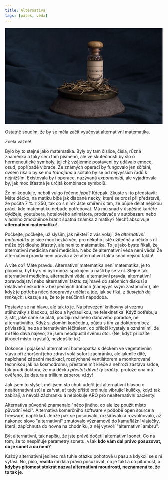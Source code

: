 ```yaml
---
title: Alternativa
tags: [pátek, věda]
---
```


![cover](/img/alternativa.jpg)

Ostatně soudím, že by  se měla začít vyučovat alternativní matematika.

Zcela vážně!

Bylo by to stejné jako matematika. Byly by tam číslice, čisla, různá znaménka a taky sem tam písmeno, ale ve skutečnosti by šlo o hermeneutické symboly, jejichž vzájemné postavení by udávalo emoce, osud, popřípadě vibrace. Ze známých operací by fungovalo jen sčítání, ovšem říkalo by se mu _tránájána_ a sčítalo by se od nejvyšších řádů k nejnižším. Existovala by i operace, nazývaná _exponenciál_, ale vyjadřovala by, jak moc šťastná je určitá kombinace symbolů.

Že mi kopuluje, neboli vulgo řečeno _jebe_? Kdepak. Zkuste si to představit: Máte děcko, na matiku blbé jak dlabané necky, které se orosí při představě, že počítá 7 % z 250, tak co s ním? Jste smíření s tím, že půjde dělat nějakou práci, kde matematiku nebude potřebovat. Má mu snad v úspěšné kariéře dýdžeje, youtubera, hotelového animátora, prodavače v autobazaru nebo vládního zmocněnce bránit špatná známka z matiky? Nechť absolvuje **alternativní matematiku**!

Počkejte, počkejte, už slyším, jak někteří z vás volají, že _alternativní matematika_ je sice moc hezká věc, pro někoho jistě užitečná a někdo s ní může být dlouho šťastný, ale není to matematika. To je jako byste říkali, že alternativní medicína není medicína. Nebo že alternativní věda není věda! Že alternativní pravda není pravda a že alternativní fakta snad nejsou fakta!

A víte co? Máte pravdu. Alternativní matematika není matematika, je to píčovina, byť by s ní byli mnozí spokojení a našli by se v ní. Stejně tak alternativní medicína, alternativní věda, alternativní pravda, alternativní zpravodajství nebo alternativní fakta: zajímavé do salónních diskusí a relativně neškodné v bezpečných dobách (nanejvýš svým zastáncům), ale když je potřeba něco doopravdy udělat a jde, jak se říká, _z tlustejch do tenkejch_, ukazuje se, že to je neúčinná nápodoba.

Postavte se na hlavu, ale tak to je. Na převezení knihovny si vezmu stěhováky s kladkou, pákou a hydraulikou, ne telekinetika. Když potřebuju zjistit, jaké daně se platí, použiju reálného daňového poradce, ne alternativního. Když si zlomím končetinu, půjdu s tím za doktorem bez přívlastků, ne za alternativním léčitelem, co přiloží krystaly a oznámí mi, že mi tělo dává najevo, že jsem neodpustil svému otci. (Ne, když přiložíte jitrocel místo krystalů, nezlepšíte to.)

Dokonce i pojašená alternativní homeopatka s děckem ve vegetativním stavu při zhoršení jeho zdraví volá sofort záchranku, ale jakmile dítě, napíchané západní medikací, rozdýchané ventilátorem a monitorované technikou jak na kosmodromu, přestane mít křeče a nehrozí zástava srdce, tak prudí doktora, že má děcku _přestat dávat ty sračky_, protože ona má ověřeno, že datura a trillium zaberou vždy! 

Jak jsem to slyšel, měl jsem sto chutí udeřit její alternativní hlavou o nealternativní stůl a zařvat, ať tedy příště ordinuje vibrující kuličky, když tak zabírají, a nevolá záchranku a neblokuje ARO pro nealternativní pacienty!

Alternativa původně znamenalo "něco jiného, co ale lze použít místo původní věci". Alternativa komerčního software v podobě open source a freeware, například. Jenže pak se posouvalo, rozšiřovalo a rozvolňovalo, až nakonec slovo "alternativní" zmutovalo významově do kamuflážní vlaječky, která, zapíchnuta do hovna na chodníku, z něj vytvoří "alternativní ambru". 

Být alternativní, tak napíšu, že jste právě dočetli alternativní sonet. Co na tom, že to nesplňuje parametry sonetu, však **kdo vám dal právo posuzovat, co je sonet a co není?**

Každý alternativní jedinec má tuhle otázku pohotově u pasu a kdykoli se s ní vytasí. No, pičo, **realita** mi dala právo posuzovat, co je fakt a co pitomost, a **kdybys pitomost stokrát nazval alternativní moudrostí, neznamená to, že to tak je**.